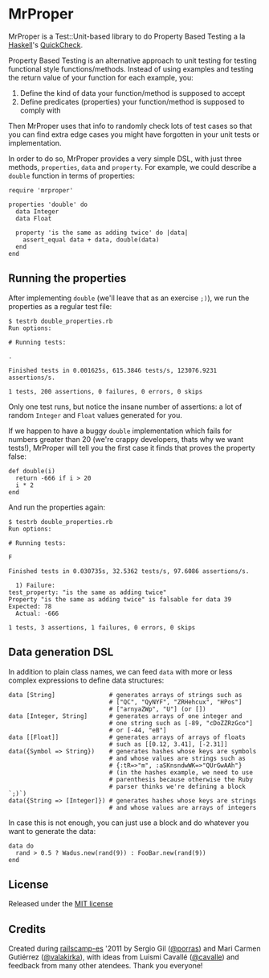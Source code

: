 # MrProper

MrProper is a Test::Unit-based library to do Property Based Testing a la [Haskell](http://haskell.org/haskellwiki/Haskell)'s [QuickCheck](http://hackage.haskell.org/package/QuickCheck).

Property Based Testing is an alternative approach to unit testing for testing functional style functions/methods. Instead of using examples and testing the return value of your function for each example, you:

1. Define the kind of data your function/method is supposed to accept
2. Define predicates (properties) your function/method is supposed to comply with

Then MrProper uses that info to randomly check lots of test cases so that you can find extra edge cases you might have forgotten in your unit tests or implementation.

In order to do so, MrProper provides a very simple DSL, with just three methods, `properties`, `data` and `property`. For example, we could describe a `double` function in terms of properties:

    require 'mrproper'
    
    properties 'double' do
      data Integer
      data Float
      
      property 'is the same as adding twice' do |data|
        assert_equal data + data, double(data)
      end
    end

## Running the properties

After implementing `double` (we'll leave that as an exercise `;)`), we run the properties as a regular test file:

    $ testrb double_properties.rb
    Run options: 

    # Running tests:

    .

    Finished tests in 0.001625s, 615.3846 tests/s, 123076.9231 assertions/s.

    1 tests, 200 assertions, 0 failures, 0 errors, 0 skips
    
Only one test runs, but notice the insane number of assertions: a lot of random `Integer` and `Float` values generated for you.

If we happen to have a buggy `double` implementation which fails for numbers greater than 20 (we're crappy developers, thats why we want tests!), MrProper will tell you the first case it finds that proves the property false:

    def double(i)
      return -666 if i > 20
      i * 2
    end

And run the properties again:

    $ testrb double_properties.rb
    Run options: 

    # Running tests:

    F

    Finished tests in 0.030735s, 32.5362 tests/s, 97.6086 assertions/s.

      1) Failure:
    test_property: "is the same as adding twice"
    Property "is the same as adding twice" is falsable for data 39
    Expected: 78
      Actual: -666

    1 tests, 3 assertions, 1 failures, 0 errors, 0 skips
    
## Data generation DSL

In addition to plain class names, we can feed `data` with more or less complex expressions to define data structures:

    data [String]               # generates arrays of strings such as
                                # ["QC", "QyNYF", "ZRHehcux", "HPos"]
                                # ["arnyaZWp", "U"] (or [])
    data [Integer, String]      # generates arrays of one integer and
                                # one string such as [-89, "cDoZZRzGco"]
                                # or [-44, "eB"]
    data [[Float]]              # generates arrays of arrays of floats
                                # such as [[0.12, 3.41], [-2.31]]
    data({Symbol => String})    # generates hashes whose keys are symbols
                                # and whose values are strings such as
                                # {:tR=>"m", :aSKnsndwWK=>"QUrGwAAh"}
                                # (in the hashes example, we need to use
                                # parenthesis because otherwise the Ruby
                                # parser thinks we're defining a block `;)`)
    data({String => [Integer]}) # generates hashes whose keys are strings
                                # and whose values are arrays of integers

In case this is not enough, you can just use a block and do whatever you want to generate the data:

    data do
      rand > 0.5 ? Wadus.new(rand(9)) : FooBar.new(rand(9))
    end

## License

Released under the [MIT license](http://github.com/porras/property/blob/master/LICENSE)

## Credits

Created during [railscamp-es](https://rails-camp-es.jottit.com/) '2011 by Sergio Gil ([@porras](http://github.com/porras)) and Mari Carmen Gutiérrez ([@valakirka](http://github.com/valakirka)), with ideas from Luismi Cavallé ([@cavalle](http://github.com/cavalle)) and feedback from many other atendees. Thank you everyone!

